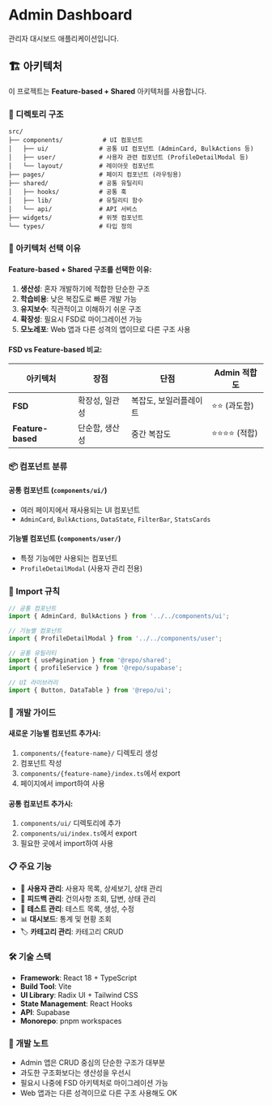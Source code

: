 # Admin Dashboard

관리자 대시보드 애플리케이션입니다.

## 🏗️ 아키텍처

이 프로젝트는 **Feature-based + Shared** 아키텍처를 사용합니다.

### 📁 디렉토리 구조

```
src/
├── components/           # UI 컴포넌트
│   ├── ui/              # 공통 UI 컴포넌트 (AdminCard, BulkActions 등)
│   ├── user/            # 사용자 관련 컴포넌트 (ProfileDetailModal 등)
│   └── layout/          # 레이아웃 컴포넌트
├── pages/               # 페이지 컴포넌트 (라우팅용)
├── shared/              # 공통 유틸리티
│   ├── hooks/           # 공통 훅
│   ├── lib/             # 유틸리티 함수
│   └── api/             # API 서비스
├── widgets/             # 위젯 컴포넌트
└── types/               # 타입 정의
```

### 🎯 아키텍처 선택 이유

#### **Feature-based + Shared 구조를 선택한 이유:**

1. **생산성**: 혼자 개발하기에 적합한 단순한 구조
2. **학습비용**: 낮은 복잡도로 빠른 개발 가능
3. **유지보수**: 직관적이고 이해하기 쉬운 구조
4. **확장성**: 필요시 FSD로 마이그레이션 가능
5. **모노레포**: Web 앱과 다른 성격의 앱이므로 다른 구조 사용

#### **FSD vs Feature-based 비교:**

| 아키텍처          | 장점           | 단점                   | Admin 적합도    |
| ----------------- | -------------- | ---------------------- | --------------- |
| **FSD**           | 확장성, 일관성 | 복잡도, 보일러플레이트 | ⭐⭐ (과도함)   |
| **Feature-based** | 단순함, 생산성 | 중간 복잡도            | ⭐⭐⭐⭐ (적합) |

### 📦 컴포넌트 분류

#### **공통 컴포넌트 (`components/ui/`)**

-   여러 페이지에서 재사용되는 UI 컴포넌트
-   `AdminCard`, `BulkActions`, `DataState`, `FilterBar`, `StatsCards`

#### **기능별 컴포넌트 (`components/user/`)**

-   특정 기능에만 사용되는 컴포넌트
-   `ProfileDetailModal` (사용자 관리 전용)

### 🔄 Import 규칙

```typescript
// 공통 컴포넌트
import { AdminCard, BulkActions } from '../../components/ui';

// 기능별 컴포넌트
import { ProfileDetailModal } from '../../components/user';

// 공통 유틸리티
import { usePagination } from '@repo/shared';
import { profileService } from '@repo/supabase';

// UI 라이브러리
import { Button, DataTable } from '@repo/ui';
```

### 🚀 개발 가이드

#### **새로운 기능별 컴포넌트 추가시:**

1. `components/{feature-name}/` 디렉토리 생성
2. 컴포넌트 작성
3. `components/{feature-name}/index.ts`에서 export
4. 페이지에서 import하여 사용

#### **공통 컴포넌트 추가시:**

1. `components/ui/` 디렉토리에 추가
2. `components/ui/index.ts`에서 export
3. 필요한 곳에서 import하여 사용

### 📋 주요 기능

-   👥 **사용자 관리**: 사용자 목록, 상세보기, 상태 관리
-   💌 **피드백 관리**: 건의사항 조회, 답변, 상태 관리
-   🧪 **테스트 관리**: 테스트 목록, 생성, 수정
-   📊 **대시보드**: 통계 및 현황 조회
-   🏷️ **카테고리 관리**: 카테고리 CRUD

### 🛠️ 기술 스택

-   **Framework**: React 18 + TypeScript
-   **Build Tool**: Vite
-   **UI Library**: Radix UI + Tailwind CSS
-   **State Management**: React Hooks
-   **API**: Supabase
-   **Monorepo**: pnpm workspaces

### 📝 개발 노트

-   Admin 앱은 CRUD 중심의 단순한 구조가 대부분
-   과도한 구조화보다는 생산성을 우선시
-   필요시 나중에 FSD 아키텍처로 마이그레이션 가능
-   Web 앱과는 다른 성격이므로 다른 구조 사용해도 OK
